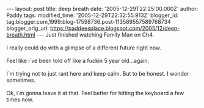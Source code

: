 \-\-- layout: post title: deep breath date: \'2005-12-29T22:25:00.000Z\'
author: Paddy tags: modified\_time: \'2005-12-29T22:32:55.913Z\'
blogger\_id: tag:blogger.com,1999:blog-17598736.post-113589557589768734
blogger\_orig\_url:
https://paddeesplace.blogspot.com/2005/12/deep-breath.html \-\-- Just
finished watching Family Man on Ch4.\
\
I really could do with a glimpse of a different future right now.\
\
Feel like i\`ve been told off like a fuckin 5 year old\...again.\
\
I\`m trying not to just rant here and keep calm. But to be honest. I
wonder sometimes.\
\
Ok, i\`m gonna leave it at that. Feel better for hitting the keyboard a
few times now.
